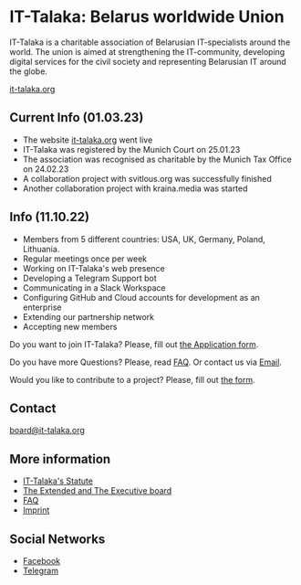 # IT-Talaka: Belarus worldwide Union

IT-Talaka is a charitable association of Belarusian IT-specialists around the world. The union is aimed at strengthening the IT-community, developing digital services for the civil society and representing Belarusian IT around the globe.

[it-talaka.org](https://it-talaka.org)


## Current Info (01.03.23)

- The website [it-talaka.org](https://it-talaka.org) went live
- IT-Talaka was registered by the Munich Court on 25.01.23
- The association was recognised as charitable by the Munich Tax Office on 24.02.23
- A collaboration project with svitlous.org was successfully finished
- Another collaboration project with kraina.media was started


## Info (11.10.22)

- Members from 5 different countries: USA, UK, Germany, Poland, Lithuania.
- Regular meetings once per week
- Working on IT-Talaka's web presence
- Developing a Telegram Support bot
- Communicating in a Slack Workspace
- Configuring GitHub and Cloud accounts for development as an enterprise
- Extending our partnership network
- Accepting new members

Do you want to join IT-Talaka? Please, fill out [the Application form](https://www.it-talaka.org/application-form).

Do you have more Questions? Please, read [FAQ](FAQ.md). Or contact us via [Email](mailto:board@it-talaka.org).

Would you like to contribute to a project? Please, fill out [the form](https://forms.gle/ZVCB4kmAG9puRaiY7).

## Contact

board@it-talaka.org

## More information

- [IT-Talaka's Statute](statute.md)
- [The Extended and The Executive board](board.md)
- [FAQ](FAQ.md)
- [Imprint](imprint.md)

## Social Networks

- [Facebook](https://www.facebook.com/it.talaka)
- [Telegram](https://t.me/it_talaka)
